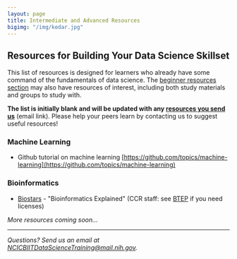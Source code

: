 ```yaml
---
layout: page
title: Intermediate and Advanced Resources 
bigimg: "/img/kedar.jpg"
---
```


## Resources for Building Your Data Science Skillset

This list of resources is designed for learners who already have some command of the fundamentals of data science.  The [beginner resources section](../beginner-resources) may also have resources of interest, including both study materials and groups to study with.

**The list is initially blank and will be updated with any [resources you send us](mailto:NCICBIITDataScienceTraining@mail.nih.gov)** (email link). Please help your peers learn by contacting us to suggest useful resources!


### Machine Learning

* Github tutorial on machine learning [https://github.com/topics/machine-learning](https://github.com/topics/machine-learning)

### Bioinformatics

* [Biostars](https://www.biostars.org/) - "Bioinformatics Explained" (CCR staff: see [BTEP](https://btep.ccr.cancer.gov/) if you need licenses)

*More resources coming soon...*

---
*Questions? Send us an email at [NCICBIITDataScienceTraining@mail.nih.gov](mailto:NCICBIITDataScienceTraining@mail.nih.gov).*
